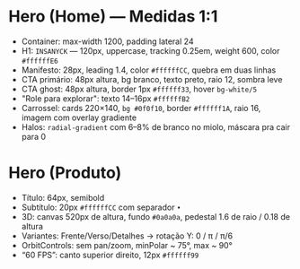 # Hero (Home) — Medidas 1:1

- Container: max-width 1200, padding lateral 24
- H1: `INSANYCK` — 120px, uppercase, tracking 0.25em, weight 600, color `#ffffffE6`
- Manifesto: 28px, leading 1.4, color `#ffffffCC`, quebra em duas linhas
- CTA primário: 48px altura, bg branco, texto preto, raio 12, sombra leve
- CTA ghost: 48px altura, border 1px `#ffffff33`, hover `bg-white/5`
- "Role para explorar": texto 14–16px `#ffffffB2`
- Carrossel: cards 220×140, `bg #0f0f10`, border `#ffffff1A`, raio 16, imagem com overlay gradiente
- Halos: `radial-gradient` com 6–8% de branco no miolo, máscara pra cair para 0

# Hero (Produto)
- Título: 64px, semibold
- Subtítulo: 20px `#ffffffCC` com separador `•`
- 3D: canvas 520px de altura, fundo `#0a0a0a`, pedestal 1.6 de raio / 0.18 de altura
- Variantes: Frente/Verso/Detalhes → rotação Y: 0 / π / π/6
- OrbitControls: sem pan/zoom, minPolar ~ 75°, max ~ 90°
- “60 FPS”: canto superior direito, 12px `#ffffff99`
